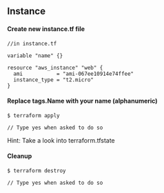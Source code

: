 ## Instance

#### Create new instance.tf file


```
//in instance.tf

variable "name" {}

resource "aws_instance" "web" {
  ami           = "ami-067ee10914e74ffee"
  instance_type = "t2.micro"
}
```

#### Replace tags.Name with your name (alphanumeric)

```
$ terraform apply

// Type yes when asked to do so
```

Hint: Take a look into terraform.tfstate

#### Cleanup

```
$ terraform destroy

// Type yes when asked to do so
```